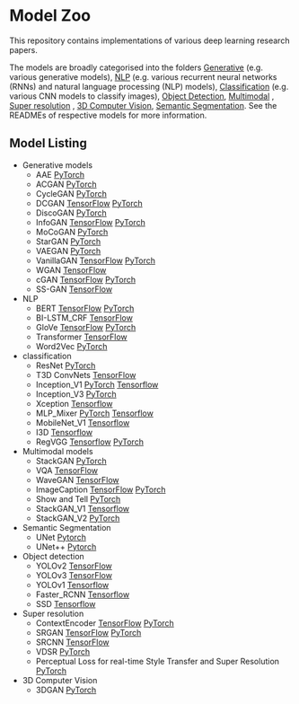 # Model Zoo

This repository contains implementations of various deep learning research papers.

The models are broadly categorised into the folders [Generative](/generative_models) (e.g. various generative models), [NLP](/NLP) (e.g. various recurrent neural networks (RNNs) and natural language processing (NLP) models), [Classification](/classification) (e.g. various CNN models to classify images), [Object Detection](/object_detection), [Multimodal](/multimodal_models) , [Super resolution](/super_resolution) , [3D Computer Vision](/vision3d),
 [Semantic Segmentation](/semantic_segmentation).
 See the READMEs of respective models for more information.

## Model Listing

* Generative models
  * AAE [PyTorch](generative_models/AAE_PyTorch)
  * ACGAN [PyTorch](generative_models/ACGAN_PyTorch)
  * CycleGAN [PyTorch](generative_models/CycleGAN_PyTorch)
  * DCGAN [TensorFlow](generative_models/DCGAN_TensorFlow) [PyTorch](generative_models/DCGAN_PyTorch)
  * DiscoGAN [PyTorch](generative_models/DiscoGAN_PyTorch)
  * InfoGAN [TensorFlow](generative_models/InfoGAN_TensorFlow) [PyTorch](generative_models/InfoGAN_PyTorch)
  * MoCoGAN [PyTorch](generative_models/MoCoGAN_PyTorch)
  * StarGAN [PyTorch](generative_models/StarGAN_PyTorch)
  * VAEGAN [PyTorch](generative_models/VAEGAN_PyTorch)
  * VanillaGAN [TensorFlow](generative_models/VanillaGAN_TensorFlow) [PyTorch](generative_models/VanillaGAN_PyTorch)
  * WGAN [TensorFlow](generative_models/WGAN_TensorFlow)
  * cGAN [TensorFlow](generative_models/cGAN_TensorFlow) [PyTorch](generative_models/cGAN_PyTorch)
  * SS-GAN [TensorFlow](generative_models/SS-GAN_TensorFlow)
* NLP
  * BERT [TensorFlow](NLP/BERT_TensorFlow) [PyTorch](nlp/BERT_PyTorch)
  * BI-LSTM_CRF [TensorFlow](nlp/BI-LSTM_CRF_TensorFlow)
  * GloVe [TensorFlow](nlp/GloVe_TensorFlow) [PyTorch](nlp/GloVe_PyTorch)
  * Transformer [TensorFlow](nlp/Transformer_TensorFlow)
  * Word2Vec [PyTorch](nlp/Word2Vec_PyTorch)
* classification
  * ResNet [PyTorch](classification/ResNet_PyTorch)
  * T3D ConvNets [TensorFlow](classification/T3D_TensorFlow)
  * Inception_V1 [PyTorch](classification/Inception-V1_PyTorch)   [Tensorflow](classification/Inception-v1_Tensorflow)
  * Inception_V3 [PyTorch](classification/Inception-V3_PyTorch)
  * Xception [Tensorflow](classification/Xception_TF)
  * MLP_Mixer [PyTorch](classification/MLP-Mixer_PyTorch) [Tensorflow](classification/MLP-Mixer_TensorFlow)
  * MobileNet_V1 [Tensorflow](classification/MobileNet_v1_TF)
  * I3D [Tensorflow](vision3d/I3D_TF)
  * RegVGG [Tensorflow](classifcation/RepVGG_TensorFlow) [PyTorch](classifcation/RepVGG_PyTorch)
* Multimodal models
  * StackGAN [PyTorch](multimodal_models/StackGAN_PyTorch)
  * VQA [TensorFlow](multimodal_models/VQA_TensorFlow)
  * WaveGAN [TensorFlow](multimodal_models/WaveGAN_TensorFlow)
  * ImageCaption [TensorFlow](multimodal_models/ImageCaption_TensorFlow) [PyTorch](multimodal_models/ImageCaption_PyTorch) 
  * Show and Tell [PyTorch](multimodal_models/ShowAndTell_PyTorch)
  * StackGAN_V1 [Tensorflow](multimodal_models/StackGAN-v1_Tensorflow)
  * StackGAN_V2 [PyTorch](multimodal_models/StackGAN_V2_PyTorch)
* Semantic Segmentation
  * UNet [Pytorch](semantic_segmentation/UNet_PyTorch)
  * UNet++ [Pytorch](semantic_segmentation/UNet++_PyTorch)
* Object detection
  * YOLOv2 [TensorFlow](object_detection/YOLOv2_TensorFlow)
  * YOLOv3 [TensorFlow](object_detection/YOLOv3_TensorFlow)
  * YOLOv1 [Tensorflow](object_detection/YOLOv1_TensorFlow)
  * Faster_RCNN [Tensorflow](object_detection/Faster_RCNN_Tensorflow)
  * SSD [Tensorflow](object_detection/SSD300_VGG16_TensorFlow)
* Super resolution
  * ContextEncoder [TensorFlow](super_resolution/ContextEncoder_TensorFlow) [PyTorch](super_resolution/ContextEncoder_PyTorch)
  * SRGAN [TensorFlow](super_resolution/SRGAN_TensorFlow) [PyTorch](super_resolution/SRGAN_PyTorch)
  * SRCNN [TensorFlow](super_resolution/SRCNN_TensorFlow)
  * VDSR [PyTorch](super_resolution/VDSR_PyTorch)
  * Perceptual Loss for real-time Style Transfer and Super Resolution [PyTorch](super_resolution/Perceptual_Losses_For_Style_Transfer_And_Super_Resolution_PyTorch)
* 3D Computer Vision
  * 3DGAN [PyTorch](vision3d/3DGAN_PyTorch)
  
  
